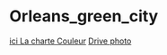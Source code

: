 # Orleans_green_city
[ici La charte Couleur](https://coolors.co/export/pdf/f9f9f9-ededed-f4f4f4-d6d6d6-82d883)
[Drive photo](https://photos.app.goo.gl/y9g6Xy4BTqTVnYHu8)
